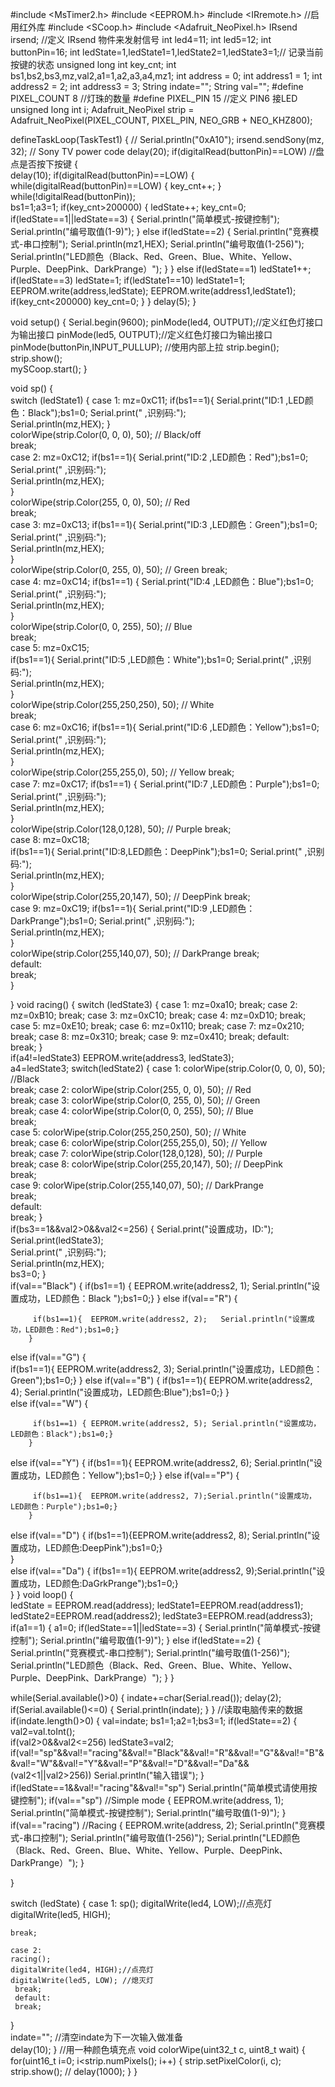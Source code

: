 #include <MsTimer2.h>
#include <EEPROM.h>
#include <IRremote.h>   //启用红外库
#include <SCoop.h>
#include <Adafruit_NeoPixel.h>
IRsend irsend;         //定义 IRsend 物件来发射信号
int led4=11;
int led5=12;
int buttonPin=16;
int ledState=1,ledState1=1,ledState2=1,ledState3=1;// 记录当前按键的状态
unsigned long int key_cnt;
int bs1,bs2,bs3,mz,val2,a1=1,a2,a3,a4,mz1;
int address = 0;
int address1 = 1;
int address2 = 2;
int address3 = 3;
String indate="";
String val="";
#define PIXEL_COUNT 8  //灯珠的数量
#define PIXEL_PIN   15   //定义 PIN6 接LED
unsigned long int  i;
Adafruit_NeoPixel strip = Adafruit_NeoPixel(PIXEL_COUNT, PIXEL_PIN, NEO_GRB + NEO_KHZ800);

defineTaskLoop(TaskTest1)
{ 
 //    Serial.println("0xA10"); 
     irsend.sendSony(mz, 32); // Sony TV power code
         delay(20);
if(digitalRead(buttonPin)==LOW) //盘点是否按下按键
   {      
         delay(10); 
 if(digitalRead(buttonPin)==LOW)
   {    
   while(digitalRead(buttonPin)==LOW)
        {  key_cnt++; }
   while(!digitalRead(buttonPin));    
           bs1=1;a3=1;
    if(key_cnt>200000)
      {   ledState++; 
          key_cnt=0;
     if(ledState==1||ledState==3)
     {
       Serial.println("简单模式-按键控制");
       Serial.println("编号取值(1-9)");
      }
  else if(ledState==2)
      {    Serial.println("竞赛模式-串口控制");
        Serial.println(mz1,HEX);
      Serial.println("编号取值(1-256)");
      Serial.println("LED颜色（Black、Red、Green、Blue、White、Yellow、Purple、DeepPink、DarkPrange）");
      }
       }
  else if(ledState==1)  ledState1++;
       if(ledState==3) ledState=1;
       if(ledState1==10) ledState1=1;
    EEPROM.write(address,ledState);
    EEPROM.write(address1,ledState1);
    if(key_cnt<200000)    key_cnt=0;
  }
}
    delay(5); 
}

void  setup()
{
  Serial.begin(9600);
  pinMode(led4, OUTPUT);//定义红色灯接口为输出接口
  pinMode(led5, OUTPUT);//定义红色灯接口为输出接口 
  pinMode(buttonPin,INPUT_PULLUP); //使用内部上拉
  strip.begin();
  strip.show();   
  mySCoop.start();
}

void sp()
{        
  switch (ledState1) {
            case 1:      mz=0xC11;
            if(bs1==1){  Serial.print("ID:1 ,LED颜色：Black");bs1=0;
                         Serial.print(" ,识别码:");       
                         Serial.println(mz,HEX); 
                      }        
                       colorWipe(strip.Color(0, 0, 0), 50);  // Black/off            
            break;           
            case 2:    mz=0xC12; 
           if(bs1==1){ Serial.print("ID:2 ,LED颜色：Red");bs1=0; 
                       Serial.print(" ,识别码:");       
                       Serial.println(mz,HEX);     
                      }        
                      colorWipe(strip.Color(255, 0, 0), 50);  // Red              
           break;                    
           case 3:     mz=0xC13;
           if(bs1==1){ Serial.print("ID:3 ,LED颜色：Green");bs1=0;
                       Serial.print(" ,识别码:");       
                       Serial.println(mz,HEX);     
                     }   
                      colorWipe(strip.Color(0, 255, 0), 50);  // Green 
            break;          
           case 4:      mz=0xC14;
           if(bs1==1) { Serial.print("ID:4 ,LED颜色：Blue");bs1=0;
                        Serial.print(" ,识别码:");       
                        Serial.println(mz,HEX);     
                       }          
                       colorWipe(strip.Color(0, 0, 255), 50);  // Blue   
            break;           
            case 5:      mz=0xC15;  
           if(bs1==1){   Serial.print("ID:5 ,LED颜色：White");bs1=0;
                         Serial.print(" ,识别码:");       
                         Serial.println(mz,HEX);     
                     }            
                       colorWipe(strip.Color(255,250,250), 50); // White    
           break;                    
           case 6:        mz=0xC16;
            if(bs1==1){   Serial.print("ID:6 ,LED颜色：Yellow");bs1=0;
                          Serial.print(" ,识别码:");       
                          Serial.println(mz,HEX);     
                           }      
                      colorWipe(strip.Color(255,255,0), 50); // Yellow
            break;          
              case 7:     mz=0xC17;
            if(bs1==1) { Serial.print("ID:7 ,LED颜色：Purple");bs1=0;
                         Serial.print(" ,识别码:");       
                         Serial.println(mz,HEX);     
                       }        
                       colorWipe(strip.Color(128,0,128), 50); // Purple
            break;           
            case 8:       mz=0xC18;   
            if(bs1==1){   Serial.print("ID:8,LED颜色：DeepPink");bs1=0;
                          Serial.print(" ,识别码:");       
                          Serial.println(mz,HEX);     
                      }  
                      colorWipe(strip.Color(255,20,147), 50); // DeepPink
           break;                    
           case 9:       mz=0xC19;
             if(bs1==1){ Serial.print("ID:9 ,LED颜色：DarkPrange");bs1=0;
                         Serial.print(" ,识别码:");       
                         Serial.println(mz,HEX);     
                       }         
                   colorWipe(strip.Color(255,140,07), 50); // DarkPrange
           break;  
           default:          
           break;     
  }   

      
}
void racing()
{
    switch (ledState3) {
        case 1:    mz=0xa10;     break;
        case 2:    mz=0xB10;     break;
        case 3:    mz=0xC10;     break;
        case 4:    mz=0xD10;     break;
        case 5:    mz=0xE10;     break;
        case 6:    mz=0x110;     break;
        case 7:    mz=0x210;     break;
        case 8:    mz=0x310;     break;
        case 9:    mz=0x410;     break;
        default:  
        break;
  }    
      if(a4!=ledState3)
     EEPROM.write(address3, ledState3);  
         a4=ledState3;
     switch(ledState2)
          {
        case 1:    colorWipe(strip.Color(0, 0, 0), 50);  //Black                 
        break;
        case 2:   colorWipe(strip.Color(255, 0, 0), 50);  // Red                     
        break;
        case 3:   colorWipe(strip.Color(0, 255, 0), 50);  // Green                     
        break;
        case 4:   colorWipe(strip.Color(0, 0, 255), 50);  // Blue   
        break;       
        case 5:  colorWipe(strip.Color(255,250,250), 50); // White                   
        break;
        case 6:    colorWipe(strip.Color(255,255,0), 50); // Yellow                   
        break;
        case 7:    colorWipe(strip.Color(128,0,128), 50); // Purple                   
        break;
        case 8:     colorWipe(strip.Color(255,20,147), 50); // DeepPink               
        break;      
        case 9:    colorWipe(strip.Color(255,140,07), 50); // DarkPrange                
        break;      
        default:  
        break;
          }  
        if(bs3==1&&val2>0&&val2<=256)
        {
       Serial.print("设置成功，ID:");
       Serial.print(ledState3);  
       Serial.print(" ,识别码:");       
       Serial.println(mz,HEX);     
        bs3=0;
        }   
         if(val=="Black")
       {
      if(bs1==1) { EEPROM.write(address2, 1);   Serial.println("设置成功，LED颜色：Black ");bs1=0;}
        } 
   else  if(val=="R")
       {
         
         if(bs1==1){  EEPROM.write(address2, 2);   Serial.println("设置成功，LED颜色：Red");bs1=0;}
        }
   else if(val=="G")
       {  
         if(bs1==1){  EEPROM.write(address2, 3);  Serial.println("设置成功，LED颜色：Green");bs1=0;}
        } 
  else if(val=="B")
       {
         if(bs1==1){ EEPROM.write(address2, 4);  Serial.println("设置成功，LED颜色:Blue");bs1=0;}
       }   
   else  if(val=="W")
       {
           
         if(bs1==1) { EEPROM.write(address2, 5); Serial.println("设置成功，LED颜色：Black");bs1=0;}
        } 
 else  if(val=="Y")
       { 
         if(bs1==1){  EEPROM.write(address2, 6);  Serial.println("设置成功，LED颜色：Yellow");bs1=0;}
        }
 else if(val=="P")
       { 
           
         if(bs1==1){  EEPROM.write(address2, 7);Serial.println("设置成功，LED颜色：Purple");bs1=0;}
        } 
  else if(val=="D")
       {
         if(bs1==1){EEPROM.write(address2, 8); Serial.println("设置成功，LED颜色:DeepPink");bs1=0;}  
       }   
    else if(val=="Da")
       {
        if(bs1==1){ EEPROM.write(address2, 9);Serial.println("设置成功，LED颜色:DaGrkPrange");bs1=0;}   
       }
}
void loop()
{   
ledState = EEPROM.read(address);
ledState1=EEPROM.read(address1);
ledState2=EEPROM.read(address2);
ledState3=EEPROM.read(address3);
if(a1==1)
{
    a1=0;
  if(ledState==1||ledState==3)
  {     Serial.println("简单模式-按键控制");
       Serial.println("编号取值(1-9)");
   }
  else if(ledState==2)
  {    Serial.println("竞赛模式-串口控制");
      Serial.println("编号取值(1-256)");
      Serial.println("LED颜色（Black、Red、Green、Blue、White、Yellow、Purple、DeepPink、DarkPrange）");
  }
}

while(Serial.available()>0)
{
  indate+=char(Serial.read());
  delay(2);
  if(Serial.available()<=0)
{
  Serial.println(indate);
}
}    //读取电脑传来的数据 
 if(indate.length()>0)
  {
         val=indate;  bs1=1;a2=1;bs3=1;
           if(ledState==2)
      {   val2=val.toInt();     
      if(val2>0&&val2<=256)
         ledState3=val2;
      if(val!="sp"&&val!="racing"&&val!="Black"&&val!="R"&&val!="G"&&val!="B"&&val!="W"&&val!="Y"&&val!="P"&&val!="D"&&val!="Da"&&(val2<1||val2>256))
         Serial.println("输入错误");
      }
      if(ledState==1&&val!="racing"&&val!="sp")
        Serial.println("简单模式请使用按键控制");
     if(val=="sp")        //Simple mode
     { 
       EEPROM.write(address, 1);
      Serial.println("简单模式-按键控制");
      Serial.println("编号取值(1-9)");
     }
     if(val=="racing")       //Racing
     { 
        EEPROM.write(address, 2);
        Serial.println("竞赛模式-串口控制");
        Serial.println("编号取值(1-256)");
        Serial.println("LED颜色（Black、Red、Green、Blue、White、Yellow、Purple、DeepPink、DarkPrange）");
      } 
    
  }
   
switch (ledState) {
    case 1:
    sp();
   digitalWrite(led4, LOW);//点亮灯
   digitalWrite(led5, HIGH);
  
    break;

    case 2:
    racing();
    digitalWrite(led4, HIGH);//点亮灯
    digitalWrite(led5, LOW); //熄灭灯
     break;
     default:          
     break; 
  }  
    indate="";   //清空indate为下一次输入做准备  
   delay(10); 
}
//用一种颜色填充点
void colorWipe(uint32_t c, uint8_t wait) {
  for(uint16_t i=0; i<strip.numPixels(); i++) {
    strip.setPixelColor(i, c);
    strip.show();
   // delay(1000);
}
}
